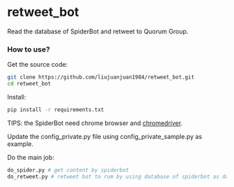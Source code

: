 # retweet_bot

Read the database of SpiderBot and retweet to Quorum Group.

### How to use?

Get the source code:

```sh
git clone https://github.com/liujuanjuan1984/retweet_bot.git
cd retweet_bot 
```

Install:

```sh
pip install -r requirements.txt
```

TIPS: the SpiderBot need chrome browser and [chromedriver](https://chromedriver.chromium.org/downloads).

Update the config_private.py file using config_private_sample.py as example.

Do the main job:

```py
do_spider.py # get content by spiderbot
do_retweet.py # retweet bot to rum by using database of spiderbot as data source
```
